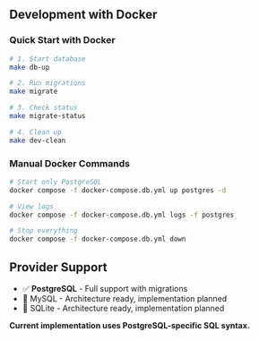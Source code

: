 ## Development with Docker

### Quick Start with Docker
```bash
# 1. Start database
make db-up

# 2. Run migrations
make migrate

# 3. Check status
make migrate-status

# 4. Clean up
make dev-clean
```

### Manual Docker Commands
```bash
# Start only PostgreSQL
docker compose -f docker-compose.db.yml up postgres -d

# View logs
docker compose -f docker-compose.db.yml logs -f postgres

# Stop everything
docker compose -f docker-compose.db.yml down
```

## Provider Support

- ✅ **PostgreSQL** - Full support with migrations
- 🔄 MySQL - Architecture ready, implementation planned
- 🔄 SQLite - Architecture ready, implementation planned

**Current implementation uses PostgreSQL-specific SQL syntax.**
